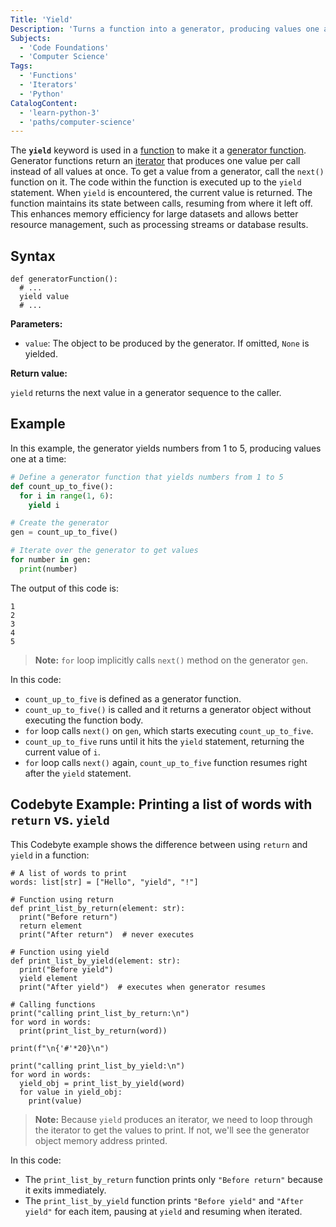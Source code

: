 ```yaml
---
Title: 'Yield'
Description: 'Turns a function into a generator, producing values one at a time while retaining state between calls.'
Subjects:
  - 'Code Foundations'
  - 'Computer Science'
Tags:
  - 'Functions'
  - 'Iterators'
  - 'Python'
CatalogContent:
  - 'learn-python-3'
  - 'paths/computer-science'
---
```


The **`yield`** keyword is used in a [function](https://www.codecademy.com/resources/docs/python/functions) to make it a [generator function](https://www.codecademy.com/resources/docs/python/generators). Generator functions return an [iterator](https://www.codecademy.com/resources/docs/python/iterators) that produces one value per call instead of all values at once. To get a value from a generator, call the `next()` function on it. The code within the function is executed up to the `yield` statement. When `yield` is encountered, the current value is returned. The function maintains its state between calls, resuming from where it left off. This enhances memory efficiency for large datasets and allows better resource management, such as processing streams or database results.

## Syntax

```pseudo
def generatorFunction():
  # ...
  yield value
  # ...
```

**Parameters:**

- `value`: The object to be produced by the generator. If omitted, `None` is yielded.

**Return value:**

`yield` returns the next value in a generator sequence to the caller.

## Example

In this example, the generator yields numbers from 1 to 5, producing values one at a time:

```py
# Define a generator function that yields numbers from 1 to 5
def count_up_to_five():
  for i in range(1, 6):
    yield i

# Create the generator
gen = count_up_to_five()

# Iterate over the generator to get values
for number in gen:
  print(number)
```

The output of this code is:

```
1
2
3
4
5
```

> **Note:** `for` loop implicitly calls `next()` method on the generator `gen`.

In this code:

- `count_up_to_five` is defined as a generator function.
- `count_up_to_five()` is called and it returns a generator object without executing the function body.
- `for` loop calls `next()` on `gen`, which starts executing `count_up_to_five`.
- `count_up_to_five` runs until it hits the `yield` statement, returning the current value of `i`.
- `for` loop calls `next()` again, `count_up_to_five` function resumes right after the `yield` statement.

## Codebyte Example: Printing a list of words with `return` vs. `yield`

This Codebyte example shows the difference between using `return` and `yield` in a function:

```codebyte/python
# A list of words to print
words: list[str] = ["Hello", "yield", "!"]

# Function using return
def print_list_by_return(element: str):
  print("Before return")
  return element
  print("After return")  # never executes

# Function using yield
def print_list_by_yield(element: str):
  print("Before yield")
  yield element
  print("After yield")  # executes when generator resumes

# Calling functions
print("calling print_list_by_return:\n")
for word in words:
  print(print_list_by_return(word))

print(f"\n{'#'*20}\n")

print("calling print_list_by_yield:\n")
for word in words:
  yield_obj = print_list_by_yield(word)
  for value in yield_obj:
    print(value)
```

> **Note:** Because `yield` produces an iterator, we need to loop through the iterator to get the values to print. If not, we'll see the generator object memory address printed.

In this code:

- The `print_list_by_return` function prints only `"Before return"` because it exits immediately.
- The `print_list_by_yield` function prints `"Before yield"` and `"After yield"` for each item, pausing at `yield` and resuming when iterated.
